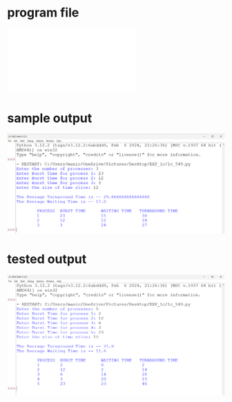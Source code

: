 # program file
![# program file](9c_549.py)

# sample output
![# sample output](9c_SampleOutput_549.png)

# tested output
![# tested output](9c_TestedOutput_549.png)

